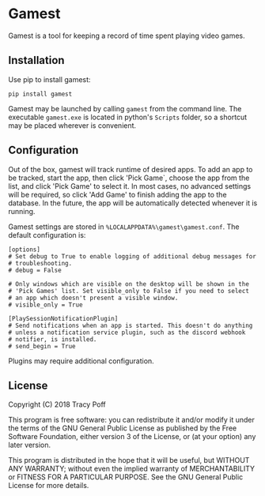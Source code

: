 # Gamest

Gamest is a tool for keeping a record of time spent playing video games.

## Installation

Use pip to install gamest:

```
pip install gamest
```

Gamest may be launched by calling `gamest` from the command line. The executable
`gamest.exe` is located in python's `Scripts` folder, so a shortcut may be
placed wherever is convenient.

## Configuration

Out of the box, gamest will track runtime of desired apps. To add an app to be
tracked, start the app, then click 'Pick Game`, choose the app from the list,
and click 'Pick Game' to select it. In most cases, no advanced settings will be
required, so click 'Add Game' to finish adding the app to the database. In the
future, the app will be automatically detected whenever it is running.

Gamest settings are stored in `%LOCALAPPDATA%\gamest\gamest.conf`. The default
configuration is:

```
[options]
# Set debug to True to enable logging of additional debug messages for
# troubleshooting.
# debug = False

# Only windows which are visible on the desktop will be shown in the
# 'Pick Games' list. Set visible_only to False if you need to select
# an app which doesn't present a visible window.
# visible_only = True

[PlaySessionNotificationPlugin]
# Send notifications when an app is started. This doesn't do anything
# unless a notification service plugin, such as the discord webhook
# notifier, is installed.
# send_begin = True
```

Plugins may require additional configuration.

## License

Copyright (C) 2018  Tracy Poff

This program is free software: you can redistribute it and/or modify
it under the terms of the GNU General Public License as published by
the Free Software Foundation, either version 3 of the License, or
(at your option) any later version.

This program is distributed in the hope that it will be useful,
but WITHOUT ANY WARRANTY; without even the implied warranty of
MERCHANTABILITY or FITNESS FOR A PARTICULAR PURPOSE.  See the
GNU General Public License for more details.
